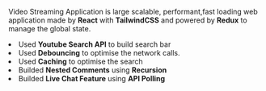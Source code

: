 Video Streaming Application is large scalable, performant,fast loading web application made by <b>React</b> with <b>TailwindCSS</b> and powered by <b>Redux</b> to manage the global state.
 <li>Used <b>Youtube Search API</b> to build search bar</li>
 <li>Used <b>Debouncing</b> to optimise the network calls.</li>
 <li>Used <b>Caching</b> to optimise the search</li>
 <li>Builded <b>Nested Comments</b> using <b>Recursion</b>
<li>Builded <b>Live Chat Feature</b> using <b>API Polling</b>
